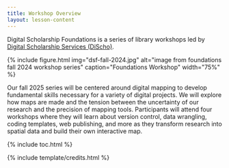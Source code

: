 ```yaml
---
title: Workshop Overview
layout: lesson-content
---
```


Digital Scholarship Foundations is a series of library workshops led by [Digital Scholarship Services (DiScho)](https://library.princeton.edu/services/digital-scholarship).

{% include figure.html img="dsf-fall-2024.jpg" alt="image from foundations fall 2024 workshop series" caption="Foundations Workshop" width="75%" %}

Our fall 2025 series will be centered around digital mapping to develop fundamental skills necessary for a variety of digital projects. We will explore how maps are made and the tension between the uncertainty of our research and the precision of mapping tools. Participants will attend four workshops where they will learn about version control, data wrangling, coding templates, web publishing, and more as they transform research into spatial data and build their own interactive map.

{% include toc.html %}

{% include template/credits.html %}
